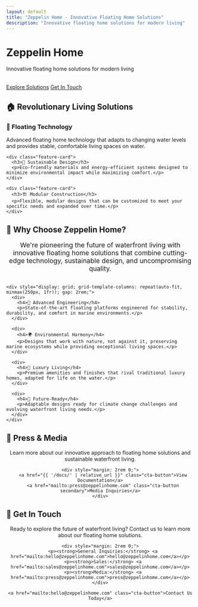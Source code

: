 ```yaml
---
layout: default
title: "Zeppelin Home - Innovative Floating Home Solutions"
description: "Innovative floating home solutions for modern living"
---
```


<div class="hero-section">
  <h1>Zeppelin Home</h1>
  <p class="subtitle">Innovative floating home solutions for modern living</p>
  <div style="margin-top: 2rem;">
    <a href="#features" class="cta-button">Explore Solutions</a>
    <a href="#contact" class="cta-button secondary">Get In Touch</a>
  </div>
</div>

<div class="content-section" id="features">
  <h2>🏠 Revolutionary Living Solutions</h2>
  
  <div class="features-grid">
    <div class="feature-card">
      <h3>🌊 Floating Technology</h3>
      <p>Advanced floating home technology that adapts to changing water levels and provides stable, comfortable living spaces on water.</p>
    </div>
    
    <div class="feature-card">
      <h3>🌱 Sustainable Design</h3>
      <p>Eco-friendly materials and energy-efficient systems designed to minimize environmental impact while maximizing comfort.</p>
    </div>
    
    <div class="feature-card">
      <h3>🏗️ Modular Construction</h3>
      <p>Flexible, modular designs that can be customized to meet your specific needs and expanded over time.</p>
    </div>
  </div>
</div>

<div class="content-section">
  <h2>🌟 Why Choose Zeppelin Home?</h2>
  
  <div style="max-width: 800px; margin: 0 auto;">
    <p style="font-size: 1.1rem; text-align: center; margin-bottom: 2rem;">
      We're pioneering the future of waterfront living with innovative floating home solutions that combine cutting-edge technology, sustainable design, and uncompromising quality.
    </p>
    
    <div style="display: grid; grid-template-columns: repeat(auto-fit, minmax(250px, 1fr)); gap: 2rem;">
      <div>
        <h4>🔧 Advanced Engineering</h4>
        <p>State-of-the-art floating platforms engineered for stability, durability, and comfort in marine environments.</p>
      </div>
      
      <div>
        <h4>🌍 Environmental Harmony</h4>
        <p>Designs that work with nature, not against it, preserving marine ecosystems while providing exceptional living spaces.</p>
      </div>
      
      <div>
        <h4>🏡 Luxury Living</h4>
        <p>Premium amenities and finishes that rival traditional luxury homes, adapted for life on the water.</p>
      </div>
      
      <div>
        <h4>🔄 Future-Ready</h4>
        <p>Adaptable designs ready for climate change challenges and evolving waterfront living needs.</p>
      </div>
    </div>
  </div>
</div>

<div class="content-section">
  <h2>📰 Press & Media</h2>
  
  <div style="text-align: center;">
    <p>Learn more about our innovative approach to floating home solutions and sustainable waterfront living.</p>
    
    <div style="margin: 2rem 0;">
      <a href="{{ '/docs/' | relative_url }}" class="cta-button">View Documentation</a>
      <a href="mailto:press@zeppelinhome.com" class="cta-button secondary">Media Inquiries</a>
    </div>
  </div>
</div>

<div class="content-section" id="contact">
  <h2>🤝 Get In Touch</h2>
  
  <div style="text-align: center; max-width: 600px; margin: 0 auto;">
    <p>Ready to explore the future of waterfront living? Contact us to learn more about our floating home solutions.</p>
    
    <div style="margin: 2rem 0;">
      <p><strong>General Inquiries:</strong> <a href="mailto:hello@zeppelinhome.com">hello@zeppelinhome.com</a></p>
      <p><strong>Sales:</strong> <a href="mailto:sales@zeppelinhome.com">sales@zeppelinhome.com</a></p>
      <p><strong>Media:</strong> <a href="mailto:press@zeppelinhome.com">press@zeppelinhome.com</a></p>
    </div>
    
    <a href="mailto:hello@zeppelinhome.com" class="cta-button">Contact Us Today</a>
  </div>
</div>